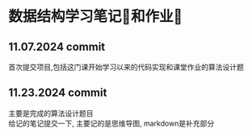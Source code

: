 # 数据结构学习笔记📖和作业🌈

## 11.07.2024 commit
  首次提交项目,包括这门课开始学习以来的代码实现和课堂作业的算法设计题
## 11.23.2024 commit
  主要是完成的算法设计题目 <br>
  给记的笔记提交一下, 主要记的是思维导图, markdown是补充部分
